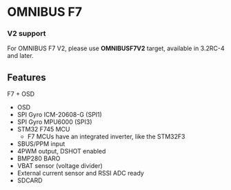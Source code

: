 # OMNIBUS F7

### V2 support
For OMNIBUS F7 V2, please use **OMNIBUSF7V2** target, available in 3.2RC-4 and later.


## Features
F7 + OSD

- OSD
- SPI Gyro ICM-20608-G (SPI1)
- SPI Gyro MPU6000 (SPI3)
- STM32 F745 MCU
  - F7 MCUs have an integrated inverter, like the STM32F3
- SBUS/PPM input
- 4PWM output, DSHOT enabled
- BMP280 BARO
- VBAT sensor (voltage divider)
- External current sensor and RSSI ADC ready
- SDCARD
